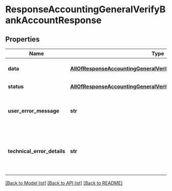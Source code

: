 # ResponseAccountingGeneralVerifyBankAccountResponse

## Properties
Name | Type | Description | Notes
------------ | ------------- | ------------- | -------------
**data** | [**AllOfResponseAccountingGeneralVerifyBankAccountResponseData**](AllOfResponseAccountingGeneralVerifyBankAccountResponseData.md) | API specific response data | [optional] 
**status** | [**AllOfResponseAccountingGeneralVerifyBankAccountResponseStatus**](AllOfResponseAccountingGeneralVerifyBankAccountResponseStatus.md) | Response status | [optional] 
**user_error_message** | **str** | Error message, in a user readable format | [optional] 
**technical_error_details** | **str** | Technical error details, let us know if you received this. | [optional] 

[[Back to Model list]](../README.md#documentation-for-models) [[Back to API list]](../README.md#documentation-for-api-endpoints) [[Back to README]](../README.md)

